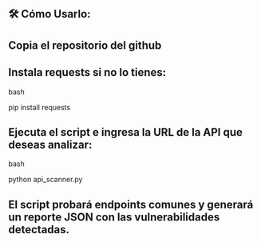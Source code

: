 🛠 Cómo Usarlo:
------------------

Copia el repositorio del github
---------------------------------


Instala requests si no lo tienes:
---------------------------------

bash

pip install requests

Ejecuta el script e ingresa la URL de la API que deseas analizar:
----------------------------------------------------------------

bash

python api_scanner.py

El script probará endpoints comunes y generará un reporte JSON con las vulnerabilidades detectadas.
---------------------------------------------------------------------------------------------------
